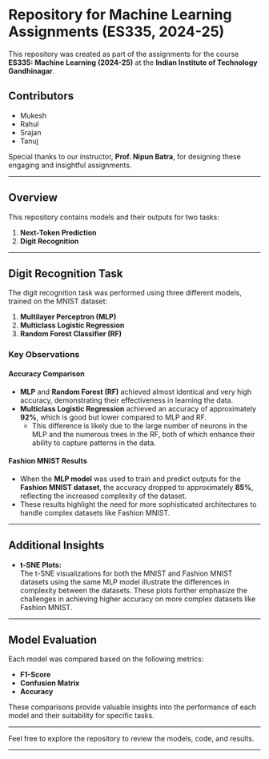 # Repository for Machine Learning Assignments (ES335, 2024-25)

This repository was created as part of the assignments for the course **ES335: Machine Learning (2024-25)** at the **Indian Institute of Technology Gandhinagar**.

## Contributors
- Mukesh  
- Rahul  
- Srajan  
- Tanuj  

Special thanks to our instructor, **Prof. Nipun Batra**, for designing these engaging and insightful assignments.

---

## Overview

This repository contains models and their outputs for two tasks:  
1. **Next-Token Prediction**  
2. **Digit Recognition**

---

## Digit Recognition Task

The digit recognition task was performed using three different models, trained on the MNIST dataset:  
1. **Multilayer Perceptron (MLP)**  
2. **Multiclass Logistic Regression**  
3. **Random Forest Classifier (RF)**  

### Key Observations
#### Accuracy Comparison
- **MLP** and **Random Forest (RF)** achieved almost identical and very high accuracy, demonstrating their effectiveness in learning the data.  
- **Multiclass Logistic Regression** achieved an accuracy of approximately **92%**, which is good but lower compared to MLP and RF.  
  - This difference is likely due to the large number of neurons in the MLP and the numerous trees in the RF, both of which enhance their ability to capture patterns in the data.

#### Fashion MNIST Results
- When the **MLP model** was used to train and predict outputs for the **Fashion MNIST dataset**, the accuracy dropped to approximately **85%**, reflecting the increased complexity of the dataset.  
- These results highlight the need for more sophisticated architectures to handle complex datasets like Fashion MNIST.

---

## Additional Insights
- **t-SNE Plots:**  
  The t-SNE visualizations for both the MNIST and Fashion MNIST datasets using the same MLP model illustrate the differences in complexity between the datasets. These plots further emphasize the challenges in achieving higher accuracy on more complex datasets like Fashion MNIST.

---

## Model Evaluation
Each model was compared based on the following metrics:  
- **F1-Score**  
- **Confusion Matrix**  
- **Accuracy**  

These comparisons provide valuable insights into the performance of each model and their suitability for specific tasks.

---

Feel free to explore the repository to review the models, code, and results.

---

